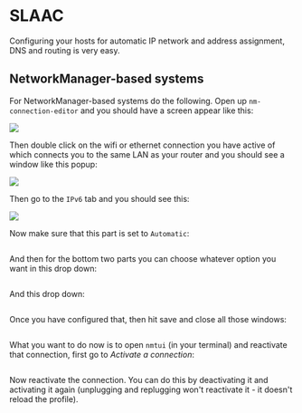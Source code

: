 SLAAC
=====

Configuring your hosts for automatic IP network and address assignment, DNS and routing is very easy.

## NetworkManager-based systems

For NetworkManager-based systems do the following. Open up `nm-connection-editor` and you should have a screen appear like this:

![](slaac/nm-connection-editor.png)

Then double click on the wifi or ethernet connection you have active of which connects you to the same LAN as your router and you should see a window like this popup:

![](slaac/nm-connection.png)

Then go to the `IPv6` tab and you should see this:

![](slaac/ipv6-nm-connection.png)

Now make sure that this part is set to `Automatic`:

![]()

And then for the bottom two parts you can choose whatever option you want in this drop down:

![]()

And this drop down:

![]()

Once you have configured that, then hit save and close all those windows:

![]()

What you want to do now is to open `nmtui` (in your terminal) and reactivate that connection, first go to _Activate a connection_:

![]()

Now reactivate the connection. You can do this by deactivating it and activating it again (unplugging and replugging won't reactivate it - it doesn't reload the profile).

![]()